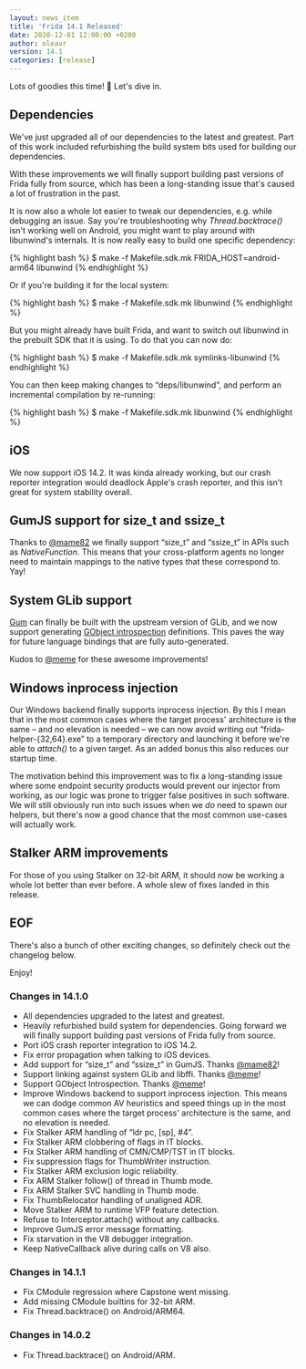 ```yaml
---
layout: news_item
title: 'Frida 14.1 Released'
date: 2020-12-01 12:00:00 +0200
author: oleavr
version: 14.1
categories: [release]
---
```


Lots of goodies this time! 🎉 Let's dive in.

## Dependencies

We've just upgraded all of our dependencies to the latest and greatest. Part of
this work included refurbishing the build system bits used for building our
dependencies.

With these improvements we will finally support building past versions of Frida
fully from source, which has been a long-standing issue that's caused a lot of
frustration in the past.

It is now also a whole lot easier to tweak our dependencies, e.g. while
debugging an issue. Say you're troubleshooting why *Thread.backtrace()* isn't
working well on Android, you might want to play around with libunwind's
internals. It is now really easy to build one specific dependency:

{% highlight bash %}
$ make -f Makefile.sdk.mk FRIDA_HOST=android-arm64 libunwind
{% endhighlight %}

Or if you're building it for the local system:

{% highlight bash %}
$ make -f Makefile.sdk.mk libunwind
{% endhighlight %}

But you might already have built Frida, and want to switch out libunwind in the
prebuilt SDK that it is using. To do that you can now do:

{% highlight bash %}
$ make -f Makefile.sdk.mk symlinks-libunwind
{% endhighlight %}

You can then keep making changes to “deps/libunwind”, and perform an incremental
compilation by re-running:

{% highlight bash %}
$ make -f Makefile.sdk.mk libunwind
{% endhighlight %}

## iOS

We now support iOS 14.2. It was kinda already working, but our crash reporter
integration would deadlock Apple's crash reporter, and this isn't great for
system stability overall.

## GumJS support for size_t and ssize_t

Thanks to [@mame82][] we finally support “size_t” and “ssize_t” in APIs
such as *NativeFunction*. This means that your cross-platform agents no longer
need to maintain mappings to the native types that these correspond to. Yay!

## System GLib support

[Gum][] can finally be built with the upstream version of GLib, and we now
support generating [GObject introspection][] definitions. This paves the way for
future language bindings that are fully auto-generated.

Kudos to [@meme][] for these awesome improvements!

## Windows inprocess injection

Our Windows backend finally supports inprocess injection. By this I mean that in
the most common cases where the target process' architecture is the same – and
no elevation is needed – we can now avoid writing out “frida-helper-{32,64}.exe”
to a temporary directory and launching it before we're able to *attach()* to a
given target. As an added bonus this also reduces our startup time.

The motivation behind this improvement was to fix a long-standing issue where
some endpoint security products would prevent our injector from working, as our
logic was prone to trigger false positives in such software. We will still
obviously run into such issues when we *do* need to spawn our helpers, but
there's now a good chance that the most common use-cases will actually work.

## Stalker ARM improvements

For those of you using Stalker on 32-bit ARM, it should now be working a whole
lot better than ever before. A whole slew of fixes landed in this release.

## EOF

There's also a bunch of other exciting changes, so definitely check out the
changelog below.

Enjoy!


### Changes in 14.1.0

- All dependencies upgraded to the latest and greatest.
- Heavily refurbished build system for dependencies. Going forward we will
  finally support building past versions of Frida fully from source.
- Port iOS crash reporter integration to iOS 14.2.
- Fix error propagation when talking to iOS devices.
- Add support for “size_t” and “ssize_t” in GumJS. Thanks [@mame82][]!
- Support linking against system GLib and libffi. Thanks [@meme][]!
- Support GObject Introspection. Thanks [@meme][]!
- Improve Windows backend to support inprocess injection. This means we can
  dodge common AV heuristics and speed things up in the most common cases where
  the target process' architecture is the same, and no elevation is needed.
- Fix Stalker ARM handling of “ldr pc, [sp], #4”.
- Fix Stalker ARM clobbering of flags in IT blocks.
- Fix Stalker ARM handling of CMN/CMP/TST in IT blocks.
- Fix suppression flags for ThumbWriter instruction.
- Fix Stalker ARM exclusion logic reliability.
- Fix ARM Stalker follow() of thread in Thumb mode.
- Fix ARM Stalker SVC handling in Thumb mode.
- Fix ThumbRelocator handling of unaligned ADR.
- Move Stalker ARM to runtime VFP feature detection.
- Refuse to Interceptor.attach() without any callbacks.
- Improve GumJS error message formatting.
- Fix starvation in the V8 debugger integration.
- Keep NativeCallback alive during calls on V8 also.

### Changes in 14.1.1

- Fix CModule regression where Capstone went missing.
- Add missing CModule builtins for 32-bit ARM.
- Fix Thread.backtrace() on Android/ARM64.

### Changes in 14.0.2

- Fix Thread.backtrace() on Android/ARM.


[@mame82]: https://twitter.com/mame82
[Gum]: https://github.com/frida/frida-gum
[GObject introspection]: https://gi.readthedocs.io/en/latest/
[@meme]: https://github.com/meme
